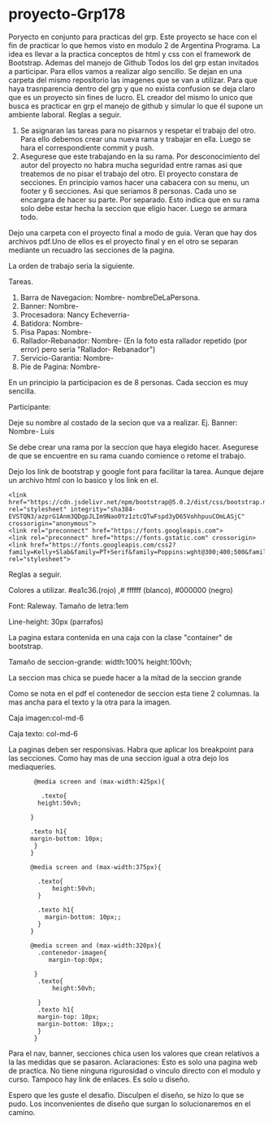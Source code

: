 # proyecto-Grp178
Poryecto en conjunto para practicas del grp.
Este proyecto se hace con el fin de practicar lo que hemos visto en modulo 2 de Argentina Programa.
La idea es llevar a la practica conceptos de html y css con el framework de Bootstrap. Ademas del manejo de Github
Todos los del grp estan invitados a participar. 
Para ellos vamos a realizar algo sencillo. Se dejan en una carpeta del mismo repositorio las imagenes que se van a utilizar. 
Para que haya trasnparencia dentro del grp y que no exista confusion se deja claro que es un proyecto sin fines de lucro. EL creador del mismo lo unico que busca es practicar en grp el manejo de github y simular lo que él supone un ambiente laboral.
Reglas a seguir.
1. Se asignaran las tareas para no pisarnos y respetar el trabajo del otro. Para ello debemos crear una nueva rama y trabajar en ella. Luego se hara el correspondiente commit y push.
2. Asegurese que este trabajando en la su rama. Por desconocimiento del autor del proyecto no habra mucha seguridad entre ramas asi que treatemos de no pisar el trabajo del otro.
El proyecto constara de secciones. En principio vamos hacer una cabacera con su menu, un footer y 6 secciones. Asi que seriamos 8 personas. Cada uno se encargara de hacer su parte. Por separado. Esto indica que en su rama solo debe estar hecha la seccion que eligio hacer. Luego se armara todo. 

Dejo una carpeta con el proyecto final a modo de guia. Veran que hay dos archivos pdf.Uno de ellos es el proyecto final y en el otro se separan mediante un recuadro las secciones de la pagina. 

La orden de trabajo seria la siguiente.

Tareas.

1. Barra de Navegacion: Nombre- nombreDeLaPersona.
2. Banner: Nombre- 
3. Procesadora: Nancy Echeverria-
4. Batidora: Nombre-
5. Pisa Papas: Nombre-
6. Rallador-Rebanador: Nombre-         (En la foto esta rallador repetido (por error) pero seria "Rallador- Rebanador")
7. Servicio-Garantia: Nombre-
8. Pie de Pagina: Nombre- 

En un principio la participacion es de 8 personas. Cada seccion es muy sencilla. 

Participante:

Deje su nombre al costado de la secion que va a realizar. Ej. Banner: Nombre- Luis

Se debe crear una rama por la seccion que haya elegido hacer. Asegurese de que se encuentre en su rama cuando comience o retome el trabajo.

Dejo los link de bootstrap y google font para facilitar la tarea. Aunque dejare un archivo html con lo basico y los link en el.

    <link href="https://cdn.jsdelivr.net/npm/bootstrap@5.0.2/dist/css/bootstrap.min.css" rel="stylesheet" integrity="sha384-                EVSTQN3/azprG1Anm3QDgpJLIm9Nao0Yz1ztcQTwFspd3yD65VohhpuuCOmLASjC" crossorigin="anonymous">
    <link rel="preconnect" href="https://fonts.googleapis.com">
    <link rel="preconnect" href="https://fonts.gstatic.com" crossorigin>
    <link href="https://fonts.googleapis.com/css2?    family=Kelly+Slab&family=PT+Serif&family=Poppins:wght@300;400;500&family=Raleway:wght@400;600&family=Roboto+Slab&display=swap" rel="stylesheet">

Reglas a seguir.

Colores a utilizar. #ea1c36.(rojo) ,# ffffff (blanco), #000000 (negro)

Font: Raleway. 
Tamaño de letra:1em

Line-height: 30px (parrafos)

La pagina estara contenida en una caja con la clase "container" de bootstrap.

Tamaño de seccion-grande: width:100% height:100vh;

La seccion mas chica se puede hacer a la mitad de la seccion grande

Como se nota en el pdf el contenedor de seccion esta tiene 2 columnas. la mas ancha para el texto y la otra para la imagen.

Caja imagen:col-md-6 

Caja texto: col-md-6

La paginas deben ser responsivas. Habra que aplicar los breakpoint para las secciones. Como hay mas de una seccion igual a otra dejo los mediaqueries.

           @media screen and (max-width:425px){
           
             .texto{
            height:50vh;
            
          }   
          
          .texto h1{
          margin-bottom: 10px;
           }
          }
          
          @media screen and (max-width:375px){
          
            .texto{
                height:50vh;
            }
            
            .texto h1{
              margin-bottom: 10px;;
            }
          }
          
          @media screen and (max-width:320px){
            .contenedor-imagen{
               margin-top:0px;

           }
            .texto{
                height:50vh;

            }
            .texto h1{
            margin-top: 10px;
            margin-bottom: 10px;;
            }
           }

Para el nav, banner, secciones chica usen los valores que crean relativos a la las medidas que se pasaron.
Aclaraciones: Esto es solo una pagina web de practica. No tiene ninguna rigurosidad o vinculo directo con el modulo y curso. Tampoco hay link de enlaces. Es solo u diseño.

Espero que les guste el desafio. Disculpen el diseño, se hizo lo que se pudo.
Los inconvenientes de diseño que surgan lo solucionaremos en el camino. 

